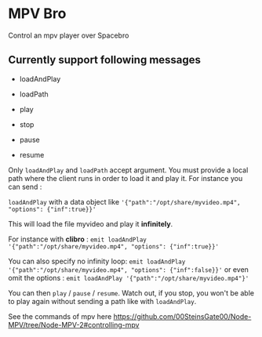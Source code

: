 # MPV Bro

Control an mpv player over Spacebro

## Currently support following messages

- loadAndPlay

- loadPath

- play

- stop

- pause

- resume

Only `loadAndPlay` and `loadPath` accept argument. You must provide a local path where the client runs in order to load it and play it.
For instance you can send :

`loadAndPlay` with a data object like `'{"path":"/opt/share/myvideo.mp4", "options": {"inf":true}}'`

This will load the file myvideo and play it **infinitely**.

For instance with **clibro** : `emit loadAndPlay '{"path":"/opt/share/myvideo.mp4", "options": {"inf":true}}'`

You can also specify no infinity loop: `emit loadAndPlay '{"path":"/opt/share/myvideo.mp4", "options": {"inf":false}}'` or even omit the options : `emit loadAndPlay '{"path":"/opt/share/myvideo.mp4"}'`

You can then `play` / `pause` / `resume`. Watch out, if you stop, you won't be able to play again without sending a path like with `loadAndPlay`.



See the commands of mpv here
https://github.com/00SteinsGate00/Node-MPV/tree/Node-MPV-2#controlling-mpv
